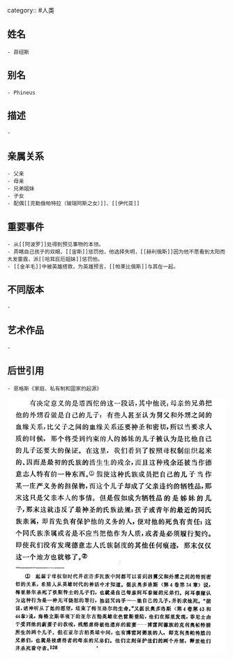 category:: #人类
## 姓名
	- 菲纽斯
## 别名
	- Phineus
## 描述
	-
## 亲属关系
	- 父亲
	- 母亲
	- 兄弟姐妹
	- 子女
	- 配偶[[克勒俄帕特拉（玻瑞阿斯之女）]]、[[伊代亚]]
## 重要事件
	- 从[[阿波罗]]处得到预见事物的本领。
	- 弄瞎自己孩子的双眼，[[宙斯]]惩罚他，他选择失明，[[赫利俄斯]]因为他不愿看到太阳而大发雷霆，派[[哈耳庇厄姐妹]]惩罚他。
	- [[金羊毛]]中被英雄搭救，为英雄预言，[[帕莱比俄斯]]与其在一起。
## 不同版本
	-
## 艺术作品
	-
## 后世引用
	- 恩格斯《家庭、私有制和国家的起源》
 ![](../assets/恩格斯-《家庭、私有制和国家的起源》P135.png)
